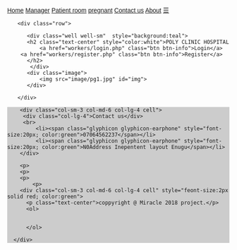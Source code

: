 
<!DOCTYPE html>
<html>
<head>
	<title>polypage</title>
	<link rel="stylesheet" type="text/css" href="css/bootstrap.css">
	<script type="text/javascript" src="animation.js"></script>
<meta name="viewport" content="width=device-width, initial-scale=1">
<link rel="stylesheet" href="https://cdnjs.cloudflare.com/ajax/libs/font-awesome/4.7.0/css/font-awesome.min.css">
<link href="css/bootstrap.min.css" rel="stylesheet">
    <link rel="stylesheet" href="css/b4_sidebar.css">
    <link rel="stylesheet" href="css/navbar-top-fixed.css">
    <link rel="stylesheet" href="css/custom.css">
    <link rel="stylesheet" href="css/signin.css">
<style>
body {margin:0;font-family:Arial}

.topnav {
  overflow: hidden;
  background-color: green;
}
 #img{
     	width: 100%;
     	
     }


.topnav a {
  float: left;
  display: block;
  color: #f2f2f2;
  text-align: center;
  padding: 14px 16px;
  text-decoration: none;
  font-size: 17px;
}

.active {
  background-color: red;
  color: white;
}

.topnav .icon {
  display: none;
}

.dropdown {
    float: left;
    overflow: hidden;
}

.dropdown .dropbtn {
    font-size: 17px;    
    border: none;
    outline: none;
    color: white;
    padding: 14px 16px;
    background-color: inherit;
    font-family: inherit;
    margin: 0;
}

.dropdown-content {
    display: none;
    position: absolute;
    background-color: teal;
    min-width: 160px;
    box-shadow: 0px 8px 16px 0px rgba(0,0,0,0.2);
    z-index: 1;
}

.dropdown-content a {
    float: none;
    color: black;
    padding: 12px 16px;
    text-decoration: none;
    display: block;
    text-align: left;
}

.topnav a:hover, .dropdown:hover .dropbtn {
  background-color: #555;
  color: white;
}

.dropdown-content a:hover {
    background-color: #ddd;
    color: black;
}

.dropdown:hover .dropdown-content {
    display: block;
}

@media screen and (max-width: 600px) {
  .topnav a:not(:first-child), .dropdown .dropbtn {
    display: none;
  }
  .topnav a.icon {
    float: right;
    display: block;
  }
}

@media screen and (max-width: 600px) {
  .topnav.responsive {position: relative;}
  .topnav.responsive .icon {
    position: absolute;
    right: 0;
    top: 0;
  }
  .topnav.responsive a {
    float: none;
    display: block;
    text-align: left;
  }
  .topnav.responsive .dropdown {float: none;}
  .topnav.responsive .dropdown-content {position: relative;}
  .topnav.responsive .dropdown .dropbtn {
    display: block;
    width: 100%;
    text-align: left;
  }
}
.jumbotron li{
	text-decoration: none;
	display: inline;
	margin: 8px;
}
.jumbotron li a:hover{
	background: purple;
}
.cell a{
	margin:8px;
}
.jumbotron{
	background: #ccc;
}
.row a{
  float: center;
  margin-left: 20px;
}
</style>
</head>
<body>

<div class="topnav" id="myTopnav">
  <a href="#home" class="active">Home</a>
  <a href="#news">Manager</a>
  <a href="#contact">Patient room</a>
  <a href="#contact">pregnant</a>
  <a href="#contact">Contact us</a> 
  <a href="#about">About</a>
  <a href="javascript:void(0);" style="font-size:15px;" class="icon" onclick="myFunction()">&#9776;</a>
</div>


<div style="padding-left:16px">
	
	 <div class="row">

	  	<div class="well well-sm"  style="background:teal">
		<h2 class="text-center" style="color:white">POLY CLINIC HOSPITAL
			<a href="workers/login.php" class="btn btn-info">Login</a>
      <a href="workers/register.php" class="btn btn-info">Register</a>
		</h2>
	     </div>
	    <div class="image">
			<img src="image/pg1.jpg" id="img">
		</div>
	 
	 </div>
</div>

<div class="jumbotron">
	<div class="row">

	    <div class="col-sm-3 col-md-6 col-lg-4 cell">
	     <div class="col-lg-4">Contact us</div>
	     <br>
	         <li><span class="glyphicon glyphicon-earphone" style="font-size:20px; color:green">07064562237</span></li>
	         <li><span class="glyphicon glyphicon-earphone" style="font-size:20px; color:green">N0Address Inepentent layout Enugu</span></li>  
	    </div>

	    <p>
	    <p>
	    <p>
	    	<p>
	    <div class="col-sm-3 col-md-6 col-lg-4 cell" style="feont-size:2px solid red; color:green">
	      <p class="text-center">coppyright @ Miracle 2018 project.</p>
	      <ol>
		     
		    
	      </ol>
	   
	  </div>
  

</body>
</html>
<script>
function myFunction() {
    var x = document.getElementById("myTopnav");
    if (x.className === "topnav") {
        x.className += " responsive";
    } else {
        x.className = "topnav";
    }
}
</script>
